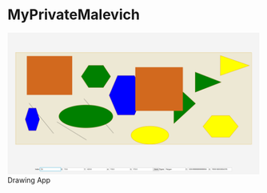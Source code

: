 # MyPrivateMalevich
![Pic](MyPrivateMalevich-Screenshot.png?raw=true "My Private Malevich")
 Drawing App
